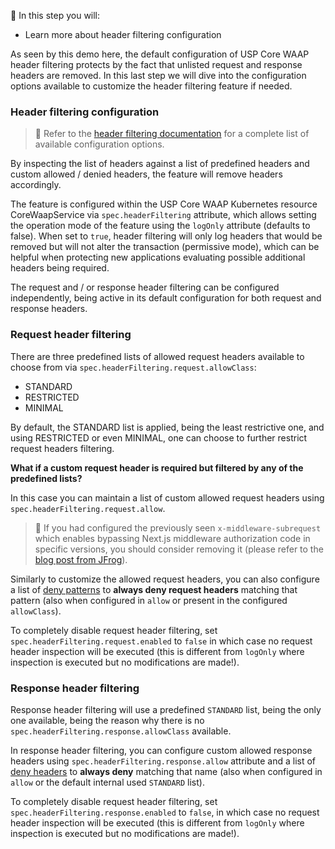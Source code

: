 <!--
SPDX-FileCopyrightText: 2025 United Security Providers AG, Switzerland

SPDX-License-Identifier: GPL-3.0-only
-->

&#127919; In this step you will:

* Learn more about header filtering configuration

As seen by this demo here, the default configuration of USP Core WAAP header filtering protects by the fact that unlisted request and response headers are removed. In this last step we will dive into the configuration options available to customize the header filtering feature if needed.

### Header filtering configuration

> &#128270; Refer to the [header filtering documentation](https://docs.united-security-providers.ch/usp-core-waap/crd-doc/#corewaapservicespecheaderfilteringrequest) for a complete list of available configuration options.

By inspecting the list of headers against a list of predefined headers and custom allowed / denied headers, the feature will remove headers accordingly.

The feature is configured within the USP Core WAAP Kubernetes resource CoreWaapService via `spec.headerFiltering` attribute, which allows setting the operation mode of the feature using the `logOnly` attribute (defaults to false). When set to `true`, header filtering will only log headers that would be removed but will not alter the transaction (permissive mode), which can be helpful when protecting new applications evaluating possible additional headers being required.

The request and / or response header filtering can be configured independently, being active in its default configuration for both request and response headers.

### Request header filtering

There are three predefined lists of allowed request headers available to choose from via `spec.headerFiltering.request.allowClass`:

* STANDARD
* RESTRICTED
* MINIMAL

By default, the STANDARD list is applied, being the least restrictive one, and using RESTRICTED or even MINIMAL, one can choose to further restrict request headers filtering.

**What if a custom request header is required but filtered by any of the predefined lists?**

In this case you can maintain a list of custom allowed request headers using `spec.headerFiltering.request.allow`.

> &#128270; If you had configured the previously seen `x-middleware-subrequest` which enables bypassing Next.js middleware authorization code in specific versions, you should consider removing it (please refer to the [blog post from JFrog](https://jfrog.com/blog/cve-2025-29927-next-js-authorization-bypass/)).

Similarly to customize the allowed request headers, you can also configure a list of [deny patterns](https://docs.united-security-providers.ch/usp-core-waap/crd-doc/#corewaapservicespecheaderfilteringrequestdenyindex) to **always deny request headers** matching that pattern (also when configured in `allow` or present in the configured `allowClass`).

To completely disable request header filtering, set `spec.headerFiltering.request.enabled` to `false` in which case no request header inspection will be executed (this is different from `logOnly` where inspection is executed but no modifications are made!).

### Response header filtering

Response header filtering will use a predefined `STANDARD` list, being the only one available, being the reason why there is no `spec.headerFiltering.response.allowClass` available.

In response header filtering, you can configure custom allowed response headers using `spec.headerFiltering.response.allow` attribute and a list of [deny headers](https://docs.united-security-providers.ch/usp-core-waap/crd-doc/#corewaapservicespecheaderfilteringresponse) to **always deny** matching that name (also when configured in `allow` or the default internal used `STANDARD` list).

To completely disable request header filtering, set `spec.headerFiltering.response.enabled` to `false`, in which case no request header inspection will be executed (this is different from `logOnly` where inspection is executed but no modifications are made!).

